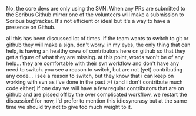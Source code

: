 No, the core devs are only using the SVN. When any PRs are submitted to the Scribus Github mirror one of the volunteers will make a submission to Scribus bugtracker. It's not efficient or ideal but it's a way to have a presence on Github.

all this has been discussed lot of times.
if the team wants to switch to git or github they will make a sign, don't worry.
in my eyes, the only thing that can help, is having an healthy crew of contributors here on github so that they get a figure of what they are missing.
at this point, words won't be of any help... they are comfortable with their svn workflow and don't have any need  to switch.
you see a reason to switch, but are not (yet) contributing any code...
i see a reason to switch, but they know that i can keep on working with svn as i've done in the past :-) (and i don't contribute much code either)
if one day we will have a few regular contributors that are on github and are pissed off by the over complicated workflow, we restart the discussion!
for now, i'd prefer to mention this idiosyncrasy but at the same time we should  try not to give too much weight to it.
